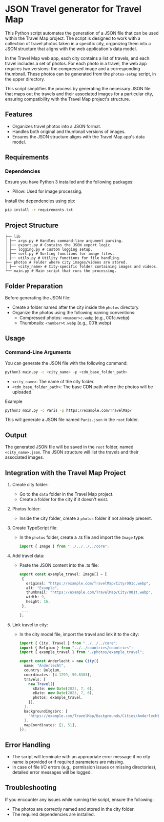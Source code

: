 # JSON Travel generator for Travel Map

This Python script automates the generation of a JSON file that can be used within the Travel Map project. The script is designed to work with a collection of travel photos taken in a specific city, organizing them into a JSON structure that aligns with the web application's data model.

In the Travel Map web app, each city contains a list of travels, and each travel includes a set of photos. For each photo in a travel, the web app requires two versions: the compressed image and a corresponding thumbnail. These photos can be generated from the `photos-setup` script, in the upper directory.

This script simplifies the process by generating the necessary JSON file that maps out the travels and their associated images for a particular city, ensuring compatibility with the Travel Map project's structure.

## Features

- Organizes travel photos into a JSON format.
- Handles both original and thumbnail versions of images.
- Ensures the JSON structure aligns with the Travel Map app's data model.

## Requirements

### Dependencies

Ensure you have Python 3 installed and the following packages:

- Pillow: Used for image processing.

Install the dependencies using pip:

```bash
pip install -r requirements.txt
```

## Project Structure

```text
├── lib
│ ├── args.py # Handles command-line argument parsing.
│ ├── export.py # Contains the JSON export logic.
│ ├── logging.py # Custom logging setup.
│ ├── sort.py # Sorting functions for image files.
│ ├── utils.py # Utility functions for file handling.
├── photos # Folder where city images/videos are stored.
│ ├── <city_name> # City-specific folder containing images and videos.
└── main.py # Main script that runs the processing.
```

## Folder Preparation

Before generating the JSON file:

- Create a folder named after the city inside the `photos` directory.
- Organize the photos using the following naming conventions:
  - Compressed photos: `<number>c.webp` (e.g., 001c.webp)
  - Thumbnails: `<number>t.webp` (e.g., 001t.webp)

## Usage

### Command-Line Arguments

You can generate the JSON file with the following command:

```bash
python3 main.py -c <city_name> -p <cdn_base_folder_path>
```

- `<city_name>`: The name of the city folder.
- `<cdn_base_folder_path>`: The base CDN path where the photos will be uploaded.

Example

```bash
python3 main.py -c Paris -p https://example.com/TravelMap/
```

This will generate a JSON file named `Paris.json` in the `root` folder.

## Output

The generated JSON file will be saved in the `root` folder, named `<city_name>.json`.
The JSON structure will list the travels and their associated images.

## Integration with the Travel Map Project

1.  Create city folder:
    - Go to the `data` folder in the Travel Map project.
    - Create a folder for the city if it doesn't exist.
2.  Photos folder:
    - Inside the city folder, create a `photos` folder if not already present.
3.  Create TypeScript file:
    - In the `photos` folder, create a .ts file and import the `Image` type:
      ```typescript
      import { Image } from "../../../../core";
      ```
4.  Add travel data:
    - Paste the JSON content into the .ts file:
      ```typescript
      export const example_travel: Image[] = [
       {
         original: "https://example.com/TravelMap/City/001c.webp",
         alt: "Example",
         thumbnail: "https://example.com/TravelMap/City/001t.webp",
         width: 9,
         height: 16,
       },
       ...
      ];
      ```
5.  Link travel to city:

    - In the city model file, import the travel and link it to the city:

      ```typescript
      import { City, Travel } from "../../../core";
      import { Belgium } from "../../countries/countries";
      import { example_travel } from "./photos/example_travel";

      export const Anderlecht = new City({
        name: "Anderlecht",
        country: Belgium,
        coordinates: [4.1299, 50.8383],
        travels: [
          new Travel({
            sDate: new Date(2023, 7, 6),
            eDate: new Date(2023, 7, 6),
            photos: example_travel,
          }),
        ],
        backgroundImgsSrc: [
          "https://example.com/TravelMap/Backgrounds/Cities/Anderlecht.webp",
        ],
        mapCoordinates: [1, 51],
      });
      ```

## Error Handling

- The script will terminate with an appropriate error message if no city name is provided or if required parameters are missing.
- In case of file I/O errors (e.g., permission issues or missing directories), detailed error messages will be logged.

## Troubleshooting

If you encounter any issues while running the script, ensure the following:

- The photos are correctly named and stored in the city folder.
- The required dependencies are installed.
